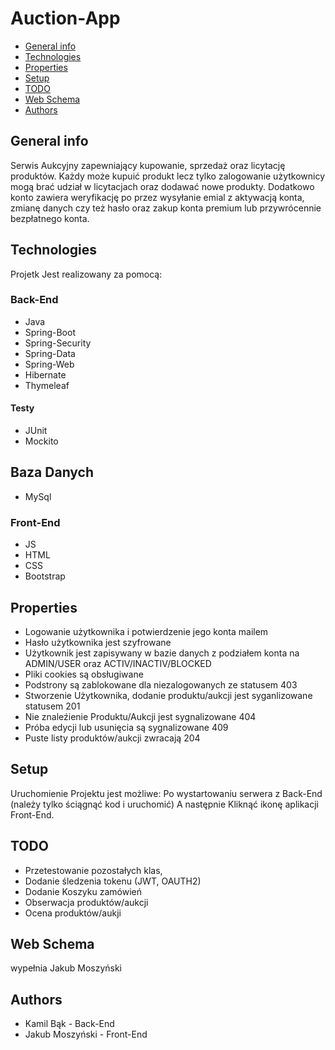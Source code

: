 # Auction-App
* [General info](#general-info)
* [Technologies](#technologies)
* [Properties](#properties)
* [Setup](#setup)
* [TODO](#todo)
* [Web Schema](#web-schema)
* [Authors](#authors)

## General info
Serwis Aukcyjny zapewniający kupowanie, sprzedaż oraz licytację produktów. Każdy może kupuić produkt lecz tylko zalogowanie użytkownicy mogą brać udział w licytacjach oraz dodawać nowe produkty.
Dodatkowo konto zawiera weryfikację po przez wysyłanie emial z aktywacją konta, zmianę danych czy też hasło oraz zakup konta premium lub przywrócennie bezpłatnego konta.

## Technologies
Projetk Jest realizowany za pomocą:
### Back-End
* Java
* Spring-Boot
* Spring-Security
* Spring-Data
* Spring-Web
* Hibernate
* Thymeleaf
#### Testy
* JUnit
* Mockito
## Baza Danych
* MySql
### Front-End
* JS
* HTML
* CSS
* Bootstrap

## Properties
* Logowanie użytkownika i potwierdzenie jego konta mailem
* Hasło użytkownika jest szyfrowane
* Użytkownik jest zapisywany w bazie danych z podziałem konta na ADMIN/USER oraz ACTIV/INACTIV/BLOCKED
* Pliki cookies są obsługiwane
* Podstrony są zablokowane dla niezalogowanych ze statusem 403
* Stworzenie Użytkownika, dodanie produktu/aukcji jest syganlizowane statusem 201
* Nie znaleźienie Produktu/Aukcji jest sygnalizowane 404
* Próba edycji lub usunięcia są sygnalizowane 409
* Puste listy produktów/aukcji zwracają 204


## Setup

Uruchomienie Projektu jest możliwe: 
Po wystartowaniu serwera z Back-End (należy tylko ściągnąć kod i uruchomić)
A następnie Kliknąć ikonę aplikacji Front-End.

## TODO
* Przetestowanie pozostałych klas,
* Dodanie śledzenia tokenu (JWT, OAUTH2)
* Dodanie Koszyku zamówień 
* Obserwacja produktów/aukcji
* Ocena produktów/aukji

## Web Schema
wypełnia Jakub Moszyński

## Authors
* Kamil Bąk - Back-End
* Jakub Moszyński - Front-End

